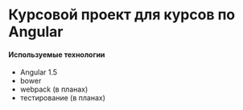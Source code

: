 Курсовой проект для курсов по Angular
=====

#### Используемые технологии

* Angular 1.5
* bower
* webpack (в планах)
* тестирование (в планах)
